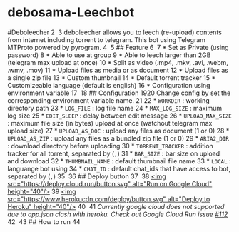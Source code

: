 # debosama-Leechbot
#Deboleecher 2 ​ 3 deboleecher allows you to leech (re-upload) contents from internet including torrent to telegram. This bot using Telegram MTProto powered by pyrogram. 4 ​ 5 ## Feature 6 ​ 7 * Set as Private (using password) 8 * Able to use at group 9 * Able to leech larger than 2GB (telegram max upload at once) 10 * Split as video (.mp4, .mkv, .avi, .webm, .wmv, .mov) 11 * Upload files as media or as document 12 * Upload files as a single zip file 13 * Custom thumbnail 14 * Default torrent tracker 15 * Customizeable language (default is english) 16 * Configuration using environment variable 17 ​ 18 ## Configuration 19 ​ 20 Change config by set the corresponding environment variable name. 21 ​ 22 * `WORKDIR` : working directory path 23 * `LOG_FILE` : log file name 24 * `MAX_LOG_SIZE` : maximum log size 25 * `EDIT_SLEEP` : delay between edit message 26 * `UPLOAD_MAX_SIZE` : maximum file size (in bytes) upload at once (watchout telegram max upload size) 27 * `UPLOAD_AS_DOC` : upload any files as document (1 or 0) 28 * `UPLOAD_AS_ZIP` : upload any files as a bundled zip file (1 or 0) 29 * `ARIA2_DIR` : download directory before uploading 30 * `TORRENT_TRACKER` : addition tracker for all torrent, separated by (`,`) 31 * `BAR_SIZE` : bar size on upload and download 32 * `THUMBNAIL_NAME` : default thumbnail file name 33 * `LOCAL` : languange bot using 34 * `CHAT_ID` : default chat_ids that have access to bot, separated by (`,`) 35 ​ 36 ## Deploy button 37 ​ 38 [&lt;img src="https://deploy.cloud.run/button.svg" alt="Run on Google Cloud" height="40"/>](https://deploy.cloud.run?git_repo=https://github.com/azamaulanaaa/botkaca.git "Google Cloud") 39 [&lt;img src="https://www.herokucdn.com/deploy/button.svg" alt="Deploy to Heroku" height="40"/>](https://heroku.com/deploy?template=https://github.com/azamaulanaaa/botkaca "Heroku") 40 ​ 41 *Currently google cloud does not supported due to app.json clash with heroku. Check out Google Cloud Run issue [#112](https://github.com/GoogleCloudPlatform/cloud-run-button/issues/112#issuecomment-663858778 "Both Cloud Run Button and Heroku Button - app.json Clash")* 42 ​ 43 ## How to run 44 ​
